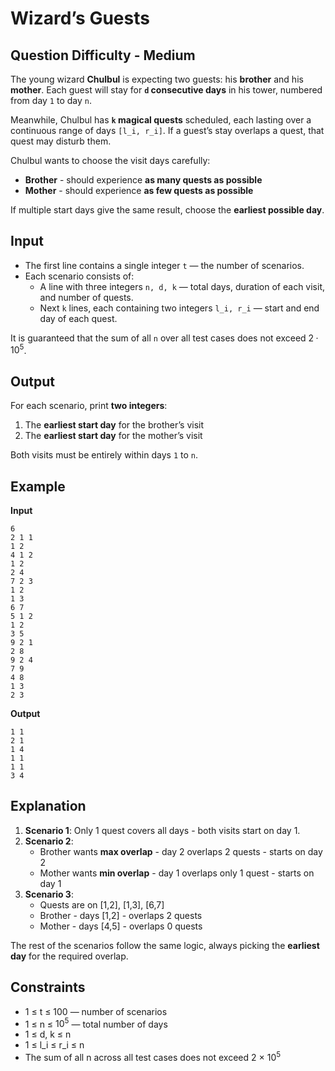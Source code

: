 # Wizard’s Guests
## Question Difficulty - Medium

The young wizard **Chulbul** is expecting two guests: his **brother** and his **mother**. Each guest will stay for **`d` consecutive days** in his tower, numbered from day `1` to day `n`.  

Meanwhile, Chulbul has **`k` magical quests** scheduled, each lasting over a continuous range of days `[l_i, r_i]`. If a guest’s stay overlaps a quest, that quest may disturb them.  

Chulbul wants to choose the visit days carefully:

- **Brother** - should experience **as many quests as possible**  
- **Mother** - should experience **as few quests as possible**  

If multiple start days give the same result, choose the **earliest possible day**.  


## Input

- The first line contains a single integer `t` — the number of scenarios.  
- Each scenario consists of:  
  - A line with three integers `n, d, k` — total days, duration of each visit, and number of quests.  
  - Next `k` lines, each containing two integers `l_i, r_i` — start and end day of each quest.  

It is guaranteed that the sum of all `n` over all test cases does not exceed $2·10^5$.  


## Output

For each scenario, print **two integers**:  

1. The **earliest start day** for the brother’s visit  
2. The **earliest start day** for the mother’s visit  

Both visits must be entirely within days `1` to `n`.  


## Example

**Input**  
```
6
2 1 1
1 2
4 1 2
1 2
2 4
7 2 3
1 2
1 3
6 7
5 1 2
1 2
3 5
9 2 1
2 8
9 2 4
7 9
4 8
1 3
2 3
```

**Output**  
```
1 1
2 1
1 4
1 1
1 1
3 4
```


## Explanation

1. **Scenario 1**: Only 1 quest covers all days - both visits start on day 1.  
2. **Scenario 2**:  
   - Brother wants **max overlap** - day 2 overlaps 2 quests - starts on day 2  
   - Mother wants **min overlap** - day 1 overlaps only 1 quest - starts on day 1  
3. **Scenario 3**:  
   - Quests are on [1,2], [1,3], [6,7]  
   - Brother - days [1,2] - overlaps 2 quests  
   - Mother - days [4,5] - overlaps 0 quests  

The rest of the scenarios follow the same logic, always picking the **earliest day** for the required overlap.

## Constraints
- 1 ≤ t ≤ 100 — number of scenarios  
- 1 ≤ n ≤ $10^5$ — total number of days  
- 1 ≤ d, k ≤ n  
- 1 ≤ l_i ≤ r_i ≤ n  
- The sum of all n across all test cases does not exceed 2 × $10^5$ 

